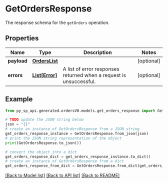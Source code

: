 # GetOrdersResponse

The response schema for the `getOrders` operation.

## Properties

Name | Type | Description | Notes
------------ | ------------- | ------------- | -------------
**payload** | [**OrdersList**](OrdersList.md) |  | [optional] 
**errors** | [**List[Error]**](Error.md) | A list of error responses returned when a request is unsuccessful. | [optional] 

## Example

```python
from py_sp_api.generated.ordersV0.models.get_orders_response import GetOrdersResponse

# TODO update the JSON string below
json = "{}"
# create an instance of GetOrdersResponse from a JSON string
get_orders_response_instance = GetOrdersResponse.from_json(json)
# print the JSON string representation of the object
print(GetOrdersResponse.to_json())

# convert the object into a dict
get_orders_response_dict = get_orders_response_instance.to_dict()
# create an instance of GetOrdersResponse from a dict
get_orders_response_from_dict = GetOrdersResponse.from_dict(get_orders_response_dict)
```
[[Back to Model list]](../README.md#documentation-for-models) [[Back to API list]](../README.md#documentation-for-api-endpoints) [[Back to README]](../README.md)


